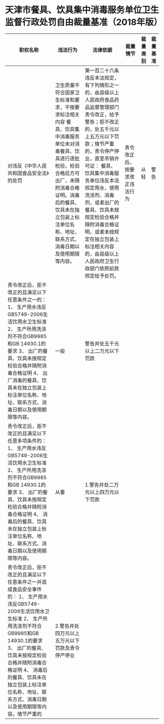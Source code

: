 # 天津市餐具、饮具集中消毒服务单位卫生监督行政处罚自由裁量基准（2018年版）

| **职权名称**                                                 | **违法行为**                                                 | **法律依据**                                                 | **裁量情节**                   | **裁量类别** | **裁量基准** |
| ------------------------------------------------------------ | ------------------------------------------------------------ | ------------------------------------------------------------ | ------------------------------ | ------------ | ------------ |
| 对违反《中华人民共和国食品安全法》的处罚                     | 卫生质量不符合国家卫生标准和要求，不按要求标注相关内容  餐具、饮具集中消毒服务单位未对消毒餐具、饮具进行逐批检验，检验合格后方可出厂，未随附消毒合格证明。消毒后的餐具、饮具未在独立包装上标注单位名称、地址、联系方式、消毒日期以及使用期限等内容。 | 第一百二十六条　违反本法规定，有下列情形之一的，由县级以上人民政府食品药品监督管理部门责令改正，给予警告；拒不改正的，处五千元以上五万元以下罚款；情节严重的，责令停产停业，直至吊销许可证：  餐具、饮具集中消毒服务单位违反本法规定用水，使用洗涤剂、消毒剂，或者出厂的餐具、饮具未按规定检验合格并随附消毒合格证明，或者未按规定在独立包装上标注相关内容的，由县级以上人民政府卫生行政部门依照前款规定给予处罚。 | 责令改正后，按要求改正违法行为 | 从轻         | 警告         |
| 责令改正后，拒不改正的且满足以下任意条件之一的：  1、 生产用水违反GB5749-2006生活饮用水卫生标准  2、 生产所用洗涤剂不符合GB9985和GB 14930.1的要求  3、 出厂的餐具、饮具未按规定检验合格并随附消毒合格证明  4、 出厂消毒的餐具、饮具未在独立包装上标注单位名称、地址、联系方式、消毒日期以及使用期限等内容。 | 一般                                                         | 警告并处五千元以上二万元以下罚款                             |                                |              |              |
| 责令改正后，拒不改正的且满足以下任意多项条件的：  1、 生产用水违反GB5749-2006生活饮用水卫生标准  2、 生产所用洗涤剂不符合GB9985和GB 14930.1的要求  3、 出厂的餐具、饮具未按规定检验合格并随附消毒合格证明  4、 消毒后的餐具、饮具未在独立包装上标注单位名称、地址、联系方式、消毒日期以及使用期限等内容。 | 从重                                                         | 1.警告并处二万元以上四万元以下罚款                           |                                |              |              |
| 责令改正后，拒不改正的且满足以下任意条件之一并造成食品安全事件的：  1、 生产用水违反GB5749-2006生活饮用水卫生标准  2、 生产所用洗涤剂不符合GB9985和GB 14930.1的要求  3、 出厂的餐具、饮具未按规定检验合格并随附消毒合格证明  4、 消毒后的餐具、饮具未在独立包装上标注单位名称、地址、联系方式、消毒日期以及使用期限等内容。情节严重的 | 2.警告并处四万元以上五万元以下罚款及责令停产停业             |                                                              |                                |              |              |

 